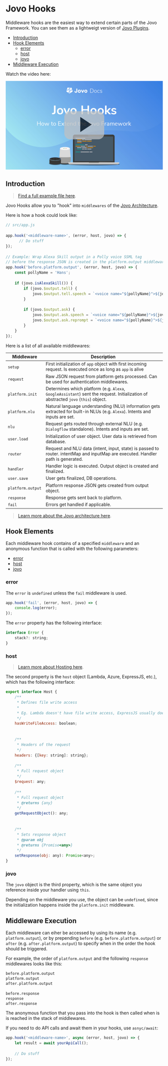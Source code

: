 # Jovo Hooks

Middleware hooks are the easiest way to extend certain parts of the Jovo Framework. You can see them as a lightweigt version of [Jovo Plugins](./plugins.md './plugins').

* [Introduction](#introduction)
* [Hook Elements](#hook-elements)
   * [error](#error)
   * [host](#host)
   * [jovo](#jovo)
* [Middleware Execution](#middleware-execution)

Watch the video here:

[![Video: Jovo Hooks](../img/video-jovo-hooks.jpg 'youtube-video')](https://www.youtube.com/watch?v=hBrX5srF3yU)


## Introduction

> [Find a full example file here](https://github.com/jovotech/jovo-framework/blob/master/examples/hooks/src/app.js).

Jovo Hooks allow you to "hook" into `middlewares` of the [Jovo Architecture](./architecture.md './architecture'). 

Here is how a hook could look like:

```js
// src/app.js

app.hook('<middleware-name>', (error, host, jovo) => {
      // Do stuff
});

// Example: Wrap Alexa Skill output in a Polly voice SSML tag
// before the response JSON is created in the platform.output middleware
app.hook('before.platform.output', (error, host, jovo) => {
    const pollyName = 'Hans';

    if (jovo.isAlexaSkill()) {
        if (jovo.$output.tell) {
            jovo.$output.tell.speech = `<voice name="${pollyName}">${jovo.$output.tell.speech}</voice>`;
        }

        if (jovo.$output.ask) {
            jovo.$output.ask.speech = `<voice name="${pollyName}">${jovo.$output.ask.speech}</voice>`;
            jovo.$output.ask.reprompt = `<voice name="${pollyName}">${jovo.$output.ask.reprompt}</voice>`;
        }
    }
});
```

Here is a list of all available middlewares:

Middleware | Description
--- | --- 
`setup` | First initialization of `app` object with first incoming request. Is executed once as long as `app` is alive
`request` | Raw JSON request from platform gets processed. Can be used for authentication middlewares.
`platform.init` | Determines which platform (e.g. `Alexa`, `GoogleAssistant`) sent the request. Initialization of abstracted `jovo` (`this`) object.
`platform.nlu` | Natural language understanding (NLU) information gets extracted for built-in NLUs (e.g. `Alexa`). Intents and inputs are set.
`nlu` | Request gets routed through external NLU (e.g. `Dialogflow` standalone). Intents and inputs are set.
`user.load` | Initialization of user object. User data is retrieved from database.
`router` | Request and NLU data (intent, input, state) is passed to router. intentMap and inputMap are executed. Handler path is generated. 
`handler` | Handler logic is executed. Output object is created and finalized.
`user.save` | User gets finalized, DB operations.
`platform.output` | Platform response JSON gets created from output object.
`response` | Response gets sent back to platform.
`fail` | Errors get handled if applicable.

> [Learn more about the Jovo architecture here](./architecture.md './architecture').



## Hook Elements

Each middleware hook contains of a specified `middleware` and an anonymous function that is called with the following parameters:

* [error](#error)
* [host](#host)
* [jovo](#jovo)


### error

The `error` is `undefined` unless the `fail` middleware is used.

```javascript
app.hook('fail', (error, host, jovo) => {
    console.log(error);
});
```

The `error` property has the following interface:

```javascript
interface Error {
    stack?: string;
}
```


### host

> [Learn more about Hosting here](../configuration/hosting './hosting').

The second property is the `host` object (Lambda, Azure, ExpressJS, etc.), which has the following interface:

```javascript
export interface Host {
    /**
     * Defines file write access
     *
     * Eg. Lambda doesn't have file write access, ExpressJS usually does
     */
    hasWriteFileAccess: boolean;


    /**
     * Headers of the request
     */
    headers: {[key: string]: string};

    /**
     * Full request object
     */
    $request: any;

    /**
     * Full request object
     * @returns {any}
     */
    getRequestObject(): any;


    /**
     * Sets response object
     * @param obj
     * @returns {Promise<any>}
     */
    setResponse(obj: any): Promise<any>;
}
```

### jovo

The `jovo` object is the third property, which is the same object you reference inside your handler using `this`.

Depending on the middleware you use, the object can be `undefined`, since the initialization happens inside the `platform.init` middleware.


## Middleware Execution

Each middleware can eiher be accessed by using its name (e.g. `platform.output`), or by prepending `before` (e.g. `before.platform.output`) or `after` (e.g. `after.platform.output`) to specify when in the order the hook should be triggered.

For example, the order of `platform.output` and the following `response` middlewares looks like this:

```text
before.platform.output
platform.output
after.platform.output

before.response
response
after.response
```

The anonymous function that you pass into the hook is then called when is is reached in the stack of middlewares.

If you need to do API calls and await them in your hooks, use `asnyc/await`:

```js
app.hook('<middleware-name>', async (error, host, jovo) => {
    let result = await yourApiCall();

    // Do stuff
});
```


<!--[metadata]: {
                "description": "Learn how to easily extend the Jovo Framework by using Middleware Hooks.",
		        "route": "hooks"
                }-->
